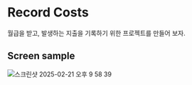 # Record Costs

월급을 받고, 발생하는 지출을 기록하기 위한 프로젝트를 만들어 보자.

## Screen sample

![스크린샷 2025-02-21 오후 9 58 39](https://github.com/user-attachments/assets/0691c305-4de8-47c4-b395-0d8a29ea4378)
